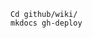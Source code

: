     Cd github/wiki/
    mkdocs gh-deploy

<!--stackedit_data:
eyJoaXN0b3J5IjpbLTEyMTc2NDMwMDJdfQ==
-->